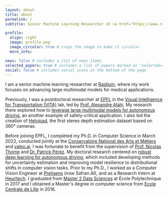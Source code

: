 ```yaml
---
layout: about
title: about
permalink: /
subtitle: Senior Machine Learning Researcher at <a href='https://www.raidium.eu'>Raidium</a>.

profile:
  align: right
  image: profile.png
  image_circular: true # crops the image to make it circular
  more_info: 

news: false # includes a list of news items
selected_papers: true # includes a list of papers marked as "selected={true}"
social: false # includes social icons at the bottom of the page
---
```


I am a senior machine learning researcher at [Raidium](https://www.raidium.eu), where my work focuses on advancing large multimodal models for medical applications.

Previously, I was a postdoctoral researcher at [EPFL](https://www.epfl.ch/) in the [Visual Intelligence for Transportation (VITA)](https://vita.epfl.ch/) lab, led by [Prof. Alexandre Alahi](https://people.epfl.ch/alexandre.alahi). My research there explored how to [leverage large multimodal models for autonomous driving](https://vita-epfl.github.io/DrivingVQA/), an another example of safety-critical application. I also led the creation of [Helvipad](https://vita-epfl.github.io/Helvipad/), the first stereo depth estimation dataset based on 360° cameras.

Before joining EPFL, I completed my Ph.D. in Computer Science in March 2022, conducted jointly at the [Conservatoire National des Arts et Métiers](http://cedric.cnam.fr/lab/teams/vertigo-en/) and [valeo.ai](https://valeoai.github.io). I was fortunate to benefit from the supervision of [Prof. Nicolas Thome](https://thome.isir.upmc.fr/) and [Dr. Patrick Pérez](https://ptrckprz.github.io/). My doctoral research centered on [robust deep learning for autonomous driving](https://drive.google.com/file/d/1j8oMT7Nl4KldzowIBN_7IGEVoTSRYQLg/view?usp=share_link), which included developing methods for uncertainty estimation and improving model resilience to distributional shifts in computer vision tasks. Prior to my Ph.D., I worked as a Computer Vision Engineer at [Preligens](https://www.safran-group.com/companies/safran-ai) (now Safran.AI), and as a Research Intern at [Heuritech](https://www.heuritech.com/). I graduated from [Master 2 Data Sciences](https://www.ip-paris.fr/education/masters/mention-mathematiques-appliquees-statistiques/master-year-2-data-science) at École Polytechnique in 2017 and I obtained a Master's degree in computer science from [Ecole Centrale de Lille](https://ecole.centralelille.fr) in 2016.

<br>

